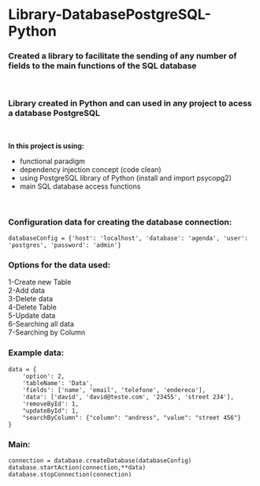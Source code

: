 # Library-DatabasePostgreSQL-Python

### Created a library to facilitate the sending of any number of fields to the main functions of the SQL database
<br/>

### Library created in Python and can used in any project to acess a database PostgreSQL

<br/>

**In this project is using:** <br/>
- functional paradigm
- dependency injection concept (code clean)
- using PostgreSQL library of Python (install and import psycopg2)
- main SQL database access functions
<br/>

### Configuration data for creating the database connection:

` databaseConfig = {'host': 'localhost', 'database': 'agenda', 'user': 'postgres', 'password': 'admin'} `

### Options for the data used:

1-Create new Table <br/>
2-Add data <br/>
3-Delete data <br/>
4-Delete Table <br/>
5-Update data <br/>
6-Searching all data <br/>
7-Searching by Column <br/>


### Example data:

```
data = {
    'option': 2,
    'tableName': 'Data',
    'fields': ['name', 'email', 'telefone', 'endereco'],
    'data': ['david', 'david@teste.com', '23455', 'street 234'],
    'removeById': 1,
    "updateById": 1,
    "searchByColumn": {"column": "andress", "value": "street 456"}
}
```

### Main:
```
connection = database.createDatabase(databaseConfig)
database.startAction(connection,**data)
database.stopConnection(connection)
```
